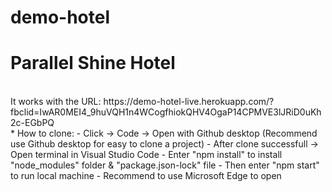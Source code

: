 # demo-hotel
# Parallel Shine Hotel
<br/>
It works with the URL: https://demo-hotel-live.herokuapp.com/?fbclid=IwAR0MEI4_9huVQH1n4WCogfhiokQHV4OgaP14CPMVE3lJRiD0uKh2c-EGbPQ
<br/>
* How to clone:
- Click -> Code -> Open with Github desktop (Recommend use Github desktop for easy to clone a project)
- After clone successfull -> Open terminal in Visual Studio Code 
- Enter "npm install" to install "node_modules" folder & "package.json-lock" file
- Then enter "npm start" to run local machine
- Recommend to use Microsoft Edge to open
<br/>
